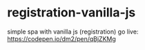 # registration-vanilla-js
simple spa with vanilla js (registration)
go live: https://codepen.io/dm2/pen/qBjZKMg
